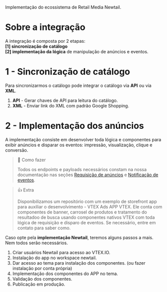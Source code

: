 Implementação do ecossistema de Retail Media Newtail.

# Sobre a integração

A integração é composta por 2 etapas:  
**[1] sincronização de catálogo**  
**[2] implementação da lógica** de manipulação de anúncios e eventos.

# 1 - Sincronização de catálogo

Para sincronizarmos o catálogo pode integrar o catálogo via **API** ou via **XML**.

1. **API** - Gerar chaves de API para leitura do catálogo.
2. **XML** - Enviar link do XML com padrão Google Shopping.

# 2 - Implementação dos anúncios

A implementação consiste em desenvolver toda lógica e componentes para exibir anúncios e disparar os eventos: impressão, visualização, clique e conversão.

> 📘 Como fazer
>
> Todos os endpoints e payloads necessários constam na nossa documentação nas seções [Requisição de anúncios](https://vtex-ads.readme.io/reference/requisicao-de-anuncios) e [Notificação de eventos](https://vtex-ads.readme.io/reference/notificacao-de-eventos).

> 👍 Extra
>
> Disponibilizamos um repositório com um exemplo de storefront app para auxiliar o desenvolvimento - VTEX Ads APP VTEX. Ele conta com componentes de banner, carrosel de produtos e tratamento do resultadoo de busca usando componentes nativos VTEX com toda lógica de requisição e disparo de eventos. Se necessário, entre em contato para saber como.

Caso opte pela **implementação Newtail**, teremos alguns passos a mais. Nem todos serão necessários.

1. Criar usuários Newtail para acesso ao VTEX.IO.
2. Instalação do app no workspace newtail.
3. Dar acesso ao tema para instalação dos componentes. (ou fazer instalação por conta própria)
4. Implementação dos componentes do APP no tema.
5. Validação dos componentes.
6. Publicação em produção.
